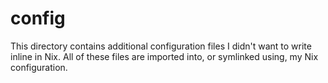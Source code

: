 # config

This directory contains additional configuration files I didn't want to write inline in Nix. All of these files are imported into, or symlinked using, my Nix configuration.
